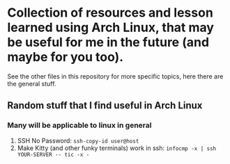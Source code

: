 # Collection of resources and lesson learned using Arch Linux, that may be useful for me in the future (and maybe for you too).
See the other files in this repository for more specific topics, here there are the general stuff.

## Random stuff that I find useful in Arch Linux

### Many will be applicable to linux in general

1. SSH No Password: 
    ```ssh-copy-id user@host```
2. Make Kitty (and other funky terminals) work in ssh: 
    ```infocmp -x | ssh YOUR-SERVER -- tic -x -```
